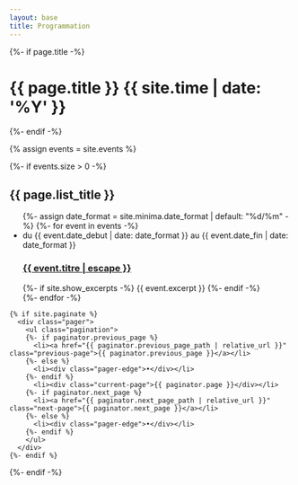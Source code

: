 ```yaml
---
layout: base
title: Programmation
---
```


<div class="home">
  {%- if page.title -%}
    <h1 class="page-heading">{{ page.title }} {{ site.time | date: '%Y' }}</h1>
  {%- endif -%}

  {% assign events = site.events %}

  {%- if events.size > 0 -%}
    <h2 class="event-list-heading">{{ page.list_title }}</h2>
    <ul class="event-list">
      {%- assign date_format = site.minima.date_format | default: "%d/%m" -%}
      {%- for event in events -%}
      <li>
        <span class="event-meta">du {{ event.date_debut | date: date_format }} au {{ event.date_fin | date: date_format }}</span>
        <h3>
          <a class="event-link" href="{{ event.url | relative_url }}">
            {{ event.titre | escape }}
          </a>
        </h3>
        {%- if site.show_excerpts -%}
          {{ event.excerpt }}
        {%- endif -%}
      </li>
      {%- endfor -%}
    </ul>

    {% if site.paginate %}
      <div class="pager">
        <ul class="pagination">
        {%- if paginator.previous_page %}
          <li><a href="{{ paginator.previous_page_path | relative_url }}" class="previous-page">{{ paginator.previous_page }}</a></li>
        {%- else %}
          <li><div class="pager-edge">•</div></li>
        {%- endif %}
          <li><div class="current-page">{{ paginator.page }}</div></li>
        {%- if paginator.next_page %}
          <li><a href="{{ paginator.next_page_path | relative_url }}" class="next-page">{{ paginator.next_page }}</a></li>
        {%- else %}
          <li><div class="pager-edge">•</div></li>
        {%- endif %}
        </ul>
      </div>
    {%- endif %}

  {%- endif -%}

</div>